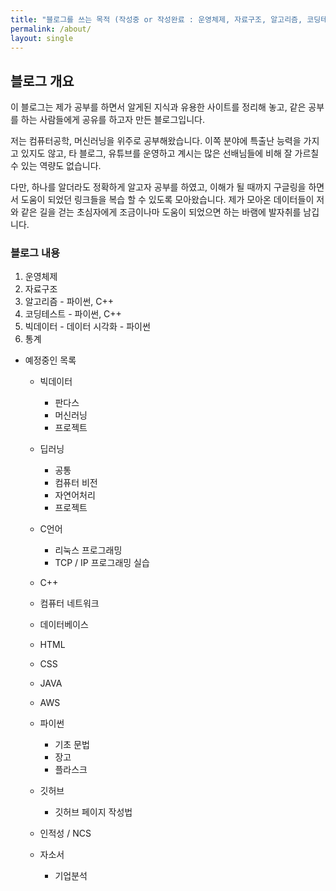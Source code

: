 ```yaml
---
title: "블로그를 쓰는 목적 (작성중 or 작성완료 : 운영체제, 자료구조, 알고리즘, 코딩테스트, 빅데이터, 통계)"
permalink: /about/
layout: single
---
```


## 블로그 개요

이 블로그는 제가 공부를 하면서 알게된 지식과 유용한 사이트를 정리해 놓고, 같은 공부를 하는 사람들에게 공유를 하고자 만든 블로그입니다.

저는 컴퓨터공학, 머신러닝을 위주로 공부해왔습니다. 이쪽 분야에 특출난 능력을 가지고 있지도 않고, 타 블로그, 유튜브를 운영하고 계시는 많은 선배님들에 비해 잘 가르칠 수 있는 역량도 없습니다. 

다만, 하나를 알더라도 정확하게 알고자 공부를 하였고, 이해가 될 때까지 구글링을 하면서 도움이 되었던 링크들을 복습 할 수 있도록 모아왔습니다. 제가 모아온 데이터들이 저와 같은 길을 걷는 초심자에게 조금이나마 도움이 되었으면 하는 바램에 발자취를 남깁니다. 

### 블로그 내용

1. 운영체제
2. 자료구조
3. 알고리즘 - 파이썬, C++
4. 코딩테스트 - 파이썬, C++
5. 빅데이터 - 데이터 시각화 - 파이썬
6. 통계

- 예정중인 목록

    - 빅데이터
        - 판다스
        - 머신러닝
        - 프로젝트
    - 딥러닝
        - 공통
        - 컴퓨터 비전
        - 자연어처리
        - 프로젝트
    
    - C언어
        - 리눅스 프로그래밍
        - TCP / IP 프로그래밍 실습

    - C++
    - 컴퓨터 네트워크
    - 데이터베이스
    - HTML
    - CSS
    - JAVA
    - AWS
    - 파이썬
        - 기초 문법
        - 장고
        - 플라스크

    - 깃허브
        - 깃허브 페이지 작성법
    
    - 인적성 / NCS

    - 자소서
        - 기업분석

<!-- 5. 파이썬 - 빅데이터 - 머신러닝
6. 파이썬 - 딥러닝 - 기초
7. 파이썬 - 딥러닝 - 컴퓨터 비전
8. 파이썬 - 딥러닝 - 자연어처리
9. 파이썬 - 빅데이터 - 프로젝트
10. 파이썬 - 딥러닝 - 프로젝트 --> 
